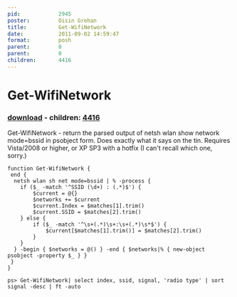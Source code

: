 ```yaml
---
pid:            2945
poster:         Oisin Grehan
title:          Get-WifiNetwork
date:           2011-09-02 14:59:47
format:         posh
parent:         0
parent:         0
children:       4416
---
```


# Get-WifiNetwork

### [download](2945.ps1) - children: [4416](4416.md)

Get-WifiNetwork - return the parsed output of netsh wlan show network mode=bssid in psobject form. Does exactly what it says on the tin. Requires Vista/2008 or higher, or XP SP3 with a hotfix (I can't recall which one, sorry.)

```posh
function Get-WifiNetwork {
 end {
  netsh wlan sh net mode=bssid | % -process {
    if ($_ -match '^SSID (\d+) : (.*)$') {
        $current = @{}
        $networks += $current
        $current.Index = $matches[1].trim()
        $current.SSID = $matches[2].trim()
    } else {
        if ($_ -match '^\s+(.*)\s+:\s+(.*)\s*$') {
            $current[$matches[1].trim()] = $matches[2].trim()
        }
    }
  } -begin { $networks = @() } -end { $networks|% { new-object psobject -property $_ } }
 }
}

ps> Get-WifiNetwork| select index, ssid, signal, 'radio type' | sort signal -desc | ft -auto
```
